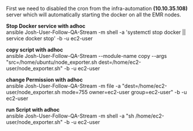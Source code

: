 First we need to disabled the cron from the infra-automation
**(10.10.35.108)** server which will automatically starting the docker
on all the EMR nodes.

**Stop Docker service with adhoc**\
ansible Josh-User-Follow-QA-Stream -m shell -a \'systemctl stop docker
\|\| service docker stop\' -b -u ec2-user

**copy script with adhoc**\
ansible Josh-User-Follow-QA-Stream \--module-name copy \--args
\"src=/home/ubuntu/node_exporter.sh
dest=/home/ec2-user/node_exporter.sh\" -b -u ec2-user

**change Permission with adhoc**\
ansible Josh-User-Follow-QA-Stream -m file -a
\"dest=/home/ec2-user/node_exporter.sh mode=755 owner=ec2-user
group=ec2-user\" -b -u ec2-user

**run Script with adhoc**\
ansible Josh-User-Follow-QA-Stream -m shell -a \"sh
/home/ec2-user/node_exporter.sh\" -b -u ec2-user
